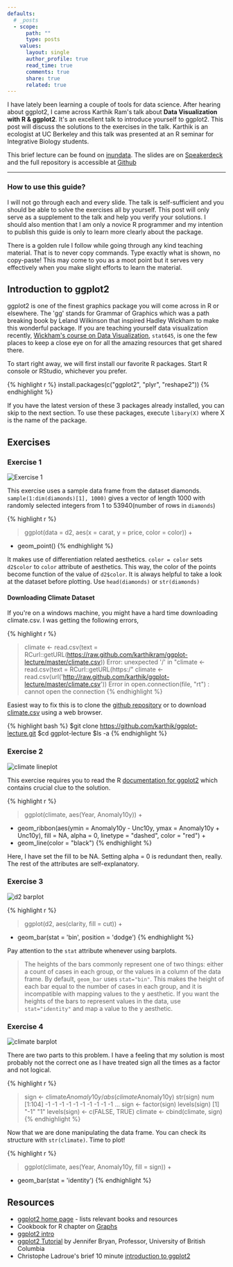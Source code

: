 ```yaml
---
defaults:
  # _posts
  - scope:
      path: ""
      type: posts
    values:
      layout: single
      author_profile: true
      read_time: true
      comments: true
      share: true
      related: true
---
```


I have lately been learning a couple of tools for data science. After hearing about ggplot2, I came across Karthik Ram's talk about **Data Visualization with R & ggplot2**. It's an excellent talk to introduce yourself to ggplot2. This post will discuss the solutions to the exercises in the talk. Karthik is an ecologist at UC Berkeley and this talk was presented at an R seminar for Integrative Biology students.

<script async class="speakerdeck-embed" data-id="ce4889d0822701304e2812313d0544b5" data-ratio="1.33333333333333" src="//speakerdeck.com/assets/embed.js"></script>


This brief lecture can be found on [inundata](http://inundata.org/2013/04/10/a-quick-introduction-to-ggplot2/). The slides are on [Speakerdeck](https://speakerdeck.com/karthik/introduction-to-ggplot2) and the full repository is accessible at [Github](https://github.com/karthikram/ggplot-lecture)

---

### How to use this guide?

I will not go through each and every slide. The talk is self-sufficient and you should be able to solve the exercises all by yourself. This post will only serve as a supplement to the talk and help you verify your solutions. I should also mention that I am only a novice R programmer and my intention to publish this guide is only to learn more clearly about the package.

There is a golden rule I follow while going through any kind teaching material. That is to never copy commands. Type exactly what is shown, no copy-paste! This may come to you as a moot point but it serves very effectively when you make slight efforts to learn the material.

## Introduction to ggplot2

ggplot2 is one of the finest graphics package you will come across in R or elsewhere. The 'gg' stands for Grammar of Graphics which was a path breaking book by Leland Wilkinson that inspired Hadley Wickham to make this wonderful package. If you are teaching yourself data visualization recently, [Wickham's course on Data Visualization](http://had.co.nz/stat645/), `stat645`, is one the few places to keep a close eye on for all the amazing resources that get shared there.

To start right away, we will first install our favorite R packages. Start R console or RStudio, whichever you prefer.

{% highlight r %}
install.packages(c("ggplot2", "plyr", "reshape2"))
{% endhighlight %}

If you have the latest version of these 3 packages already installed, you can skip to the next section. To use these packages, execute `libary(X)` where X is the name of the package.

## Exercises

### Exercise 1

![Exercise 1](/images/diamonds.png)

This exercise uses a sample data frame from the dataset diamonds. `sample(1:dim(diamonds)[1], 1000)` gives a vector of length 1000 with randomly selected integers from 1 to 53940(number of rows in `diamonds`)

{% highlight r %}
> ggplot(data = d2, aes(x = carat, y = price, color = color)) +
+ geom_point()
{% endhighlight %}

It makes use of differentiation related aesthetics. `color = color` sets `d2$color` to `color` attribute of aesthetics. This way, the color of the points become function of the value of  `d2$color`. It is always helpful to take a look at the dataset before plotting. Use `head(diamonds)` or `str(diamonds)`

#### Downloading Climate Dataset

If you're on a windows machine, you might have a hard time downloading climate.csv. I was getting the following errors,

{% highlight r %}
> climate <- read.csv(text = RCurl::getURL(https://raw.github.com/karthikram/ggplot-lecture/master/climate.csv))
Error: unexpected '/' in "climate <- read.csv(text = RCurl::getURL(https:/"
> climate <- read.csv(url('http://raw.github.com/karthik/ggplot-lecture/master/climate.csv'))
Error in open.connection(file, "rt") : cannot open the connection
{% endhighlight %}

Easiest way to fix this is to clone the [github repository](https://github.com/karthikram/ggplot-lecture) or to download [climate.csv](https://github.com/karthik/ggplot-lecture/blob/master/climate.csv) using a web browser.

{% highlight bash %}
$git clone https://github.com/karthik/ggplot-lecture.git
$cd ggplot-lecture
$ls -a
{% endhighlight %}

### Exercise 2

![climate lineplot](/images/climate.png)

This exercise requires you to read the R [documentation for ggplot2](http://docs.ggplot2.org/0.9.3.1/aes_linetype_size_shape.html) which contains crucial clue to the solution.

{% highlight r %}
> ggplot(climate, aes(Year, Anomaly10y)) +
+ geom_ribbon(aes(ymin = Anomaly10y - Unc10y, ymax = Anomaly10y + Unc10y), fill = NA, alpha = 0, linetype = "dashed", color = "red") +
+ geom_line(color = "black")
{% endhighlight %}

Here, I have set the fill to be NA. Setting alpha = 0 is redundant then, really. The rest of the attributes are self-explanatory.

### Exercise 3

![d2 barplot](/images/d2.png)

{% highlight r %}
> ggplot(d2, aes(clarity, fill = cut)) +
+ geom_bar(stat = 'bin', position = 'dodge')
{% endhighlight %}

Pay attention to the `stat` attribute whenever using barplots.

>The heights of the bars commonly represent one of two things: either a count of cases in each group, or the values in a column of the data frame. By default, `geom_bar` uses `stat="bin"`. This makes the height of each bar equal to the number of cases in each group, and it is incompatible with mapping values to the y aesthetic. If you want the heights of the bars to represent values in the data, use `stat="identity"` and map a value to the y aesthetic.

### Exercise 4

![climate barplot](/images/climate_2.png)

There are two parts to this problem. I have a feeling that my solution is most probably not the correct one as I have treated sign all the times as a factor and not logical.

{% highlight r %}
> sign <- climate$Anomaly10y / abs(climate$Anomaly10y)
> str(sign)
 num [1:104] -1 -1 -1 -1 -1 -1 -1 -1 -1 -1 ...
> sign <- factor(sign)
> levels(sign)
[1] "-1" "1"
> levels(sign) <- c(FALSE, TRUE)
> climate <- cbind(climate, sign)
{% endhighlight %}

Now that we are done manipulating the data frame. You can check its structure with `str(climate)`. Time to plot!

{% highlight r %}
> ggplot(climate, aes(Year, Anomaly10y, fill = sign)) +
+ geom_bar(stat = 'identity')
{% endhighlight %}

## Resources

* [ggplot2 home page](http://ggplot2.org/) - lists relevant books and resources
* Cookbook for R chapter on [Graphs](http://www.cookbook-r.com/Graphs/)
* [ggplot2 intro](http://www.ling.upenn.edu/~joseff/rstudy/summer2010_ggplot2_intro.html)
* [ggplot2 Tutorial](https://github.com/jennybc/ggplot2-tutorial) by Jennifer Bryan, Professor, University of British Columbia
* Christophe Ladroue's brief 10 minute [introduction to ggplot2](http://chrisladroue.com/2012/10/a-very-quick-introduction-to-ggplot2/)
